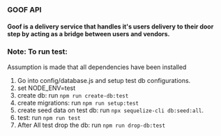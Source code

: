 ### **GOOF API**

#### Goof is a delivery service that handles it's users delivery to their door step by acting as a bridge between users and vendors.




### Note: To run test:

Assumption is made that all dependencies have been installed

1. Go into config/database.js and setup test db configurations.
2. set NODE_ENV=test
3. create db: run `npm run create-db:test`
4. create migrations: run `npm run setup:test`
5. create seed data on test db: run `npx sequelize-cli db:seed:all`.
6. test: run `npm run test`
7. After All test drop the db: run `npm run drop-db:test`